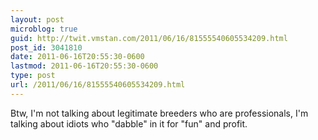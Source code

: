 ```yaml
---
layout: post
microblog: true
guid: http://twit.vmstan.com/2011/06/16/81555540605534209.html
post_id: 3041810
date: 2011-06-16T20:55:30-0600
lastmod: 2011-06-16T20:55:30-0600
type: post
url: /2011/06/16/81555540605534209.html
---
```

Btw, I'm not talking about legitimate breeders who are professionals, I'm talking about idiots who "dabble" in it for "fun" and profit.
